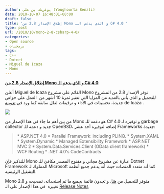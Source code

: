```yaml
---
author: يوغرطة بن علي (Youghourta Benali)
date: 2010-10-07 16:48:01+00:00
draft: false
title: 'إطلاق الإصدار 2.8 من Mono و الذي يدعم الـ C# 4.0 '
type: post
url: /2010/10/mono-2-8-csharp-4-0/
categories:
- Open source
- برمجيات
tags:
- C++
- Dotnet
- Miguel de Icaza
- Mono
---
```


**[إطلاق الإصدار 2.8 من Mono و الذي يدعم الـ C# 4.0](http://www.it-scoop.com/2010/10/mono-2-8-csharp-4-0/)**




أعلن Miguel de Icaza القائم على مشروع Mono توفر الإصدار 2.8 من المشروع للتحميل و الذي يأتي بالعديد من المزايا التي تعتبر ثمرة 10 أشهر من  العمل على خواص جديدة، تحسينات في الأداء و ترقيعات لعلل سابقة كما ورد في [تدوينة](http://tirania.org/blog/archive/2010/Oct-06.html) de Icaza .




[![](http://www.it-scoop.com/wp-content/uploads/2010/10/Mono-logo.gif)
](http://www.it-scoop.com/2010/10/mono-2-8-csharp-4-0/)


من بين أهم ما جاء في هذا الإصدار من Mono هو دعمه للـ C# 4.0 و توفيره لـ garbage collector جديد و دعمه للـ OpenBSD، إضافة لتوفيره أحد عشر Frameworks جديدة:





<blockquote>
	  * ASP.NET 4.0
	  * Parallel Framework: including      PLINQ.
	  * System.XAML
	  * System.Dynamic
	  * Managed Extensibility Framework
	  * ASP.NET MVC 2
	  * System.Data.Services.Client (OData client      framework)
	  * WCF Routing
	  * .NET 4.0's CodeContracts
</blockquote>



للتذكير فإن Mono عبارة عن مشروع مجاني و مفتوح المصدر مكافئ للـ Dotnet Framework المملوك لـ Microsoft كما أنه متعدد المنصات حيث أنه يدعم جميع أنظمة التشغيل الرئيسية.

Mono 2.8 متوفر للتحميل من [هنا](http://www.go-mono.com/mono-downloads/download.html)، و تجدون قائمة بجميع ما تم استحداثه، تصحيحه و تغييره  في هذا الإصدار على الـ [Release Notes](http://www.mono-project.com/Release_Notes_Mono_2.8)
